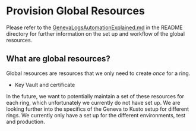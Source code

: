 # Provision Global Resources

Please refer to the [GenevaLogsAutomationExplained.md](../readme_templates/GenevaLogsAutomationExplained.md) in the README directory for further information on the set up and workflow of the global resources.

## What are global resources?

Global resources are resources that we only need to create *once* for a ring.
- Key Vault and certificate


In the future, we want to potentially maintain a set of these resources for each ring, which unfortunately we currently do not have set up. We are looking further into the specifics of the Geneva to Kusto setup for different rings. We currently only have a set up for the different environments, test and production.